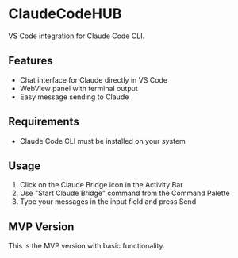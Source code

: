 # ClaudeCodeHUB

VS Code integration for Claude Code CLI.

## Features

- Chat interface for Claude directly in VS Code
- WebView panel with terminal output
- Easy message sending to Claude

## Requirements

- Claude Code CLI must be installed on your system

## Usage

1. Click on the Claude Bridge icon in the Activity Bar
2. Use "Start Claude Bridge" command from the Command Palette
3. Type your messages in the input field and press Send

## MVP Version

This is the MVP version with basic functionality.